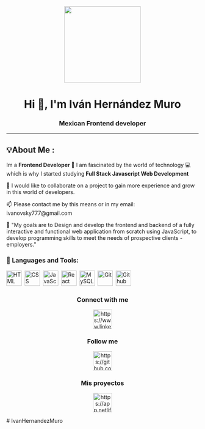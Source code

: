 <div id="header" align="center">
        <img src="https://media2.giphy.com/media/qgQUggAC3Pfv687qPC/giphy.gif?cid=ecf05e47kx5bsv8jh8z7spu4iyf50x5kytv5ib41juzr9gxp&ep=v1_gifs_related&rid=giphy.gif&ct=g" width="200" />
    <h1 align="center">Hi 👋, I'm Iván Hernández Muro</h1>
    <h3 align="center">Mexican Frontend developer
</div>

---

<section>
    <div>
        <h2>💡About Me :</h2>
        <p>Im a <b> Frontend Developer </b> 👀 I am fascinated by the world of technology 💻 which is why I started studying<b> Full Stack Javascript Web Development</b> <p>🧪 I would like to collaborate on a project to gain more experience and grow in this world of developers.</p><p>📫 Please contact me by this means or in my email:  ivanovsky777@gmail.com</p><p>🎯 "My goals are to Design and develop the frontend and backend of a fully interactive and functional web application from scratch using JavaScript, to develop programming skills to meet the needs of prospective clients - employers."</p>
    </div>
</section>

<div align="left">
    <h3>🔨 Languages and Tools:</h3>
    <div>
            <img src="https://cdn-icons-png.flaticon.com/512/919/919827.png?w=740&t=st=1684214376~exp=1684214976~hmac=26c756da6f1e5ca006f4c58c3e51c2c0e4f02c88542ebbd221ce77d8621e7192" title="HTML5" alt="HTML" width="40" height="40"/>&nbsp;
            <img src="https://cdn-icons-png.flaticon.com/512/919/919826.png?w=740&t=st=1684214356~exp=1684214956~hmac=9fd04c854e97d7feefd7078e5d12f601249d24fe6be31c533cdf298bf8aecc9a"  title="CSS3" alt="CSS" width="40" height="40"/>&nbsp;
            <img src="https://cdn-icons-png.flaticon.com/512/541/541509.png?w=740&t=st=1684214479~exp=1684215079~hmac=27875f83077ffeabd723ef450bdd0e1d1100758f9167259547863e2dbe921a9d" title="JavaScript" alt="JavaScript" width="40" height="40"/>&nbsp;
            <img src="https://cdn-icons-png.flaticon.com/512/919/919851.png?w=740&t=st=1684214518~exp=1684215118~hmac=3c34a76c25517452538179d6692ce4058f05338c1ee5ca214be943a4e6cf2461" title="React" alt="React" width="40" height="40"/>&nbsp;
            <img src="https://cdn-icons-png.flaticon.com/512/740/740504.png?w=740&t=st=1684215113~exp=1684215713~hmac=8103a2ce6a8863167ef7ba712033ad384fcbe79ed3e2e75536607a93d3e6189a" title="MySQL"  alt="MySQL" width="40" height="40"/>&nbsp;
            <img src="https://cdn-icons-png.flaticon.com/512/617/617509.png?w=740&t=st=1684215000~exp=1684215600~hmac=22ced59812923f8815cb00e6580e8d0006e82bf8f80544ed60ef557ab3e0c5f0" title="Git" **alt="Git" width="40" height="40"/>&nbsp;
            <img src="https://cdn-icons-png.flaticon.com/512/889/889192.png?w=740&t=st=1684215044~exp=1684215644~hmac=6a60ef57c7b340164e30216ddd4bf395b4851210aaea14bc2483d660d98d37d6" title="Github" **alt="Git" width="40" height="40"/>&nbsp;
      </div>
        <div>
            <h3 align="center">Connect with me</h3>
            <p align="center">
            <a href="https://www.linkedin.com/in/ivanovsky777/"
                target="blank"><img align="center"
                src="https://raw.githubusercontent.com/rahuldkjain/github-profile-readme-generator/master/src/images/icons/Social/linked-in-alt.svg" alt="https://www.linkedin.com/in/ivanovsky777/" height="50" width="50" /></a>
            </p>
        </div>
        <div>
            <h3 align="center">Follow me</h3>
            <p align="center">
            <a href="https://github.com/IvanHernandezMuro"
                target="blank"><img align="center"
                src="https://www.svgrepo.com/show/475654/github-color.svg" alt="https://github.com/IvanHernandezMuro" height="50" width="50" /></a>
            </p>
        </div>
        <div>
            <h3 align="center">Mis proyectos</h3>
            <p align="center">
            <a href="https://app.netlify.com/teams/ivanhernandezmuro/overview"
                target="blank"><img align="center"
                src="https://www.svgrepo.com/show/376339/netlify.svg" alt="https://app.netlify.com/teams/ivanhernandezmuro/overview" height="50" width="50" /></a>
            </p>
        </div>
# IvanHernandezMuro
